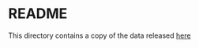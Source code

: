 # README

This directory contains a copy of the data released [here](https://www.health.govt.nz/our-work/diseases-and-conditions/covid-19-novel-coronavirus/covid-19-data-and-statistics/covid-19-vaccine-data)
